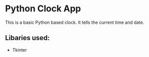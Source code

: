 # Python Clock App
This is a basic Python based clock. It tells the current time and date.

## Libaries used:
- Tkinter
